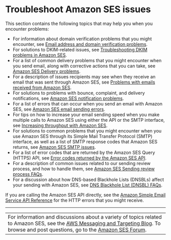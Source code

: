 # Troubleshoot Amazon SES issues<a name="troubleshoot"></a>

This section contains the following topics that may help you when you encounter problems: 
+ For information about domain verification problems that you might encounter, see [Email address and domain verification problems](troubleshoot-verification.md)\.
+ For solutions to DKIM\-related issues, see [Troubleshooting DKIM problems in Amazon SES](troubleshoot-dkim.md)\.
+ For a list of common delivery problems that you might encounter when you send email, along with corrective actions that you can take, see [Amazon SES Delivery problems](troubleshoot-delivery.md)\. 
+ For a description of issues recipients may see when they receive an email that was sent through Amazon SES, see [Problems with emails received from Amazon SES](troubleshoot-receiving.md)\.
+ For solutions to problems with bounce, complaint, and delivery notifications, see [Amazon SES notification problems](troubleshoot-notifications.md)\.
+ For a list of errors that can occur when you send an email with Amazon SES, see [Amazon SES email sending errors](troubleshoot-error-messages.md)\.
+ For tips on how to increase your email sending speed when you make multiple calls to Amazon SES using either the API or the SMTP interface, see [Increasing throughput with Amazon SES](troubleshoot-throughput-problems.md)\.
+ For solutions to common problems that you might encounter when you use Amazon SES through its Simple Mail Transfer Protocol \(SMTP\) interface, as well as a list of SMTP response codes that Amazon SES returns, see [Amazon SES SMTP issues](troubleshoot-smtp.md)\. 
+ For a list of error codes that are returned by the Amazon SES Query \(HTTPS\) API, see [Error codes returned by the Amazon SES API](using-ses-api-error-codes.md)\.
+ For a description of common issues related to our sending review process, and how to handle them, see [Amazon SES Sending review process FAQs](faqs-enforcement.md)\.
+ For a discussion about how DNS\-based Blackhole Lists \(DNSBLs\) affect your sending with Amazon SES, see [DNS Blackhole List \(DNSBL\) FAQs](faqs-dnsbls.md)\.

If you are calling the Amazon SES API directly, see the [Amazon Simple Email Service API Reference](https://docs.aws.amazon.com/ses/latest/APIReference/) for the HTTP errors that you might receive\.


****  

|  | 
| --- |
| For information and discussions about a variety of topics related to Amazon SES, see the [AWS Messaging and Targeting Blog](https://aws.amazon.com//blogs/messaging-and-targeting/)\. To browse and post questions, go to the [Amazon SES Forum](https://forums.aws.amazon.com/forum.jspa?forumID=90)\. | 
